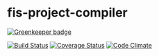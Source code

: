 fis-project-compiler
========

[![Greenkeeper badge](https://badges.greenkeeper.io/hefangshi/fis-project-compiler.svg)](https://greenkeeper.io/)

[![Build Status](https://travis-ci.org/hefangshi/fis-project-compiler.svg?branch=master)](https://travis-ci.org/hefangshi/fis-project-compiler)
[![Coverage Status](https://coveralls.io/repos/hefangshi/fis-project-compiler/badge.png?branch=master&t=1)](https://coveralls.io/r/hefangshi/fis-project-compiler?branch=master)
[![Code Climate](https://codeclimate.com/github/hefangshi/fis-project-compiler.png)](https://codeclimate.com/github/hefangshi/fis-project-compiler)
